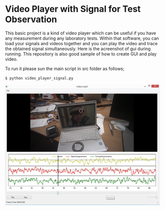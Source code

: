 # Video Player with Signal for Test Observation 

This basic project is a kind of video player which can be useful if you have any measurement during any laboratory tests. Within that software, you can load your signals and videos together and you can play the video and trace the obtained signal simultaneously. Here is the acreenshot of gui during running. This repository is also good sample of how to create GUI and play video.

To run it please sun the main script in src folder as follows;

```
$ python video_player_signal.py
```


![Sample image](data/videoaudio.jpg?raw=true "Title")




